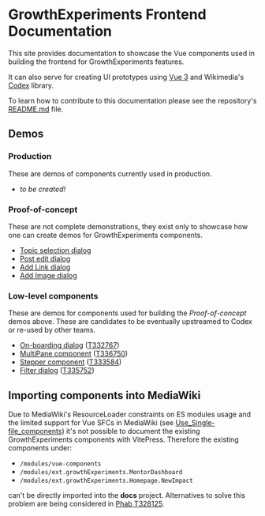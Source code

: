 # GrowthExperiments Frontend Documentation

This site provides documentation to showcase the Vue components used in building
the frontend for GrowthExperiments features.

It can also serve for creating UI prototypes using [Vue 3](https://vuejs.org/)
and Wikimedia's [Codex](https://doc.wikimedia.org/codex) library.

To learn how to contribute to this documentation please see the repository's
[README.md](https://gerrit.wikimedia.org/r/plugins/gitiles/mediawiki/extensions/GrowthExperiments/+/refs/heads/master/documentation/frontend/README.md)
file.

## Demos

### Production

These are demos of components currently used in production.

- _to be created!_

### Proof-of-concept

These are not complete demonstrations, they exist only to showcase how one can
create demos for GrowthExperiments components.

- [Topic selection dialog](./demos/topic-selection-dialog)
- [Post edit dialog](./demos/post-edit-dialog)
- [Add Link dialog](./demos/add-link-dialog)
- [Add Image dialog](./demos/add-image-dialog)

### Low-level components

These are demos for components used for building the _Proof-of-concept_ demos above. These
are candidates to be eventually upstreamed to Codex or re-used by other teams.

- [On-boarding dialog](./demos/onboarding-dialog) ([T332767](https://phabricator.wikimedia.org/T332767))
- [MultiPane component](./demos/multi-pane) ([T336750](https://phabricator.wikimedia.org/T336750))
- [Stepper component](./demos/onboarding-stepper) ([T333584](https://phabricator.wikimedia.org/T333584))
- [Filter dialog](./demos/filter-dialog) ([T335752](https://phabricator.wikimedia.org/T335752))

## Importing components into MediaWiki

Due to MediaWiki's ResourceLoader constraints on ES modules usage and the
limited support for Vue SFCs in MediaWiki (see [Use_Single-file_components](https://www.mediawiki.org/wiki/Vue.js#Use_Single-file_components))
it's not possible to document the existing GrowthExperiments components
with VitePress. Therefore the existing components under:

- `/modules/vue-components`
- `/modules/ext.growthExperiments.MentorDashboard`
- `/modules/ext.growthExperiments.Homepage.NewImpact`

can't be directly imported into the **docs** project. Alternatives to
solve this problem are being considered in [Phab T328125](https://phabricator.wikimedia.org/T328125).
